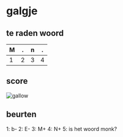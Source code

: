 # galgje

## te raden woord

|M|.|n|.|
|-|-|-|-|
|1|2|3|4|

## score
![gallow](./images/3.png)

## beurten

1: b-
2: E-
3: M+
4: N+
5: is het woord monk?

